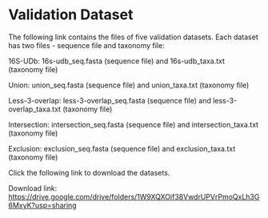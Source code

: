 # Validation Dataset
The following link contains the files of five validation datasets. Each dataset has two files - sequence file and taxonomy file:

16S-UDb: 	16s-udb_seq.fasta (sequence file) 	 and  16s-udb_taxa.txt (taxonomy file)

Union: 		union_seq.fasta (sequence file) 	 and  union_taxa.txt (taxonomy file)

Less-3-overlap: less-3-overlap_seq.fasta (sequence file) and  less-3-overlap_taxa.txt (taxonomy file)

Intersection: 	intersection_seq.fasta (sequence file) 	 and  intersection_taxa.txt (taxonomy file)

Exclusion: 	exclusion_seq.fasta (sequence file) 	 and  exclusion_taxa.txt (taxonomy file)

Click the following link to download the datasets.

Download link: https://drive.google.com/drive/folders/1W9XQXOif38VwdrUPVrPmoQxLh3G6MxyK?usp=sharing

